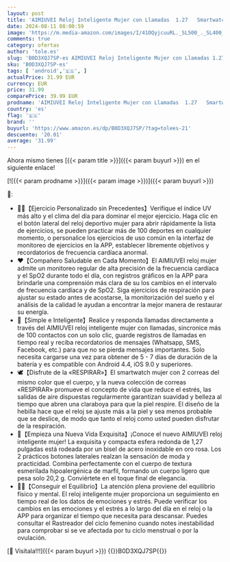 ```yaml
---
layout: post
title: 'AIMIUVEI Reloj Inteligente Mujer con Llamadas  1.27   Smartwatch 100 Modos Deportivos  Índice UV  24H Pulsometro SpO2 Estrés Ánimo  Seguimiento del Ciclo  Monitor de Sueño  IP68 iOS Android Marfil/Oro'
date: 2024-08-11 08:00:59
image: 'https://m.media-amazon.com/images/I/41OQyjcuuRL._SL500_._SL400_.jpg'
comments: true
category: ofertas
author: 'tole.es'
slug: 'B0D3XQJ7SP-es AIMIUVEI Reloj Inteligente Mujer con Llamadas 1.27...'
sku: 'B0D3XQJ7SP-es'
tags: [ 'android','🇪🇸', ]
actualPrice: 31.99 EUR
currency: EUR
price: 31.99
comparePrice: 39.99 EUR
prodname: 'AIMIUVEI Reloj Inteligente Mujer con Llamadas  1.27   Smartwatch 100 Modos Deportivos  Índice UV  24H Pulsometro SpO2 Estrés Ánimo  Seguimiento del Ciclo  Monitor de Sueño  IP68 iOS Android Marfil/Oro'
country: 'es'
flag: '🇪🇸'
brand: ''
buyurl: 'https://www.amazon.es/dp/B0D3XQJ7SP/?tag=tolees-21'
descuento: '20.01'
average: '31.99'
---
```


Ahora mismo tienes [{{< param title >}}]({{< param buyurl >}}) en el siguiente enlace!

[![{{< param prodname >}}]({{< param image >}})]({{< param buyurl >}})

🔎:

- 🏄‍♀️【Ejercicio Personalizado sin Precedentes】Verifique el índice UV más alto y el clima del día para dominar el mejor ejercicio. Haga clic en el botón lateral del reloj deportivo mujer para abrir rápidamente la lista de ejercicios, se pueden practicar más de 100 deportes en cualquier momento, o personalice los ejercicios de uso común en la interfaz de monitoreo de ejercicios en la APP, establecer libremente objetivos y recordatorios de frecuencia cardíaca anormal.
- ❤️【Compañero Saludable en Cada Momento】El AIMIUVEI reloj mujer admite un monitoreo regular de alta precisión de la frecuencia cardíaca y el SpO2 durante todo el día, con registros gráficos en la APP para brindarle una comprensión más clara de su los cambios en el intervalo de frecuencia cardíaca y de SpO2. Siga ejercicios de respiración para ajustar su estado antes de acostarse, la monitorización del sueño y el análisis de la calidad le ayudan a encontrar la mejor manera de restaurar su energía.
- 💌【Simple e Inteligente】Realice y responda llamadas directamente a través del AIMIUVEI reloj inteligente mujer con llamadas, sincronice más de 100 contactos con un solo clic, guarde registros de llamadas en tiempo real y reciba recordatorios de mensajes (Whatsapp, SMS, Facebook, etc.) para que no se pierda mensajes importantes. Solo necesita cargarse una vez para obtener de 5 - 7 días de duración de la batería y es compatible con Android 4.4, iOS 9.0 y superiores.
- 🕊️【Disfrute de la «RESPIRAR»】El smartwatch mujer con 2 correas del mismo color que el cuerpo, y la nueva colección de correas «RESPIRAR» promueve el concepto de vida que reduce el estrés, las salidas de aire dispuestas regularmente garantizan suavidad y belleza al tiempo que abren una claraboya para que la piel respire. El diseño de la hebilla hace que el reloj se ajuste más a la piel y sea menos probable que se deslice, de modo que tanto el reloj como usted pueden disfrutar de la respiración.
- 🌟【Empieza una Nueva Vida Exquisita】¡Conoce el nuevo AIMIUVEI reloj inteligente mujer! La exquisita y compacta esfera redonda de 1,27 pulgadas está rodeada por un bisel de acero inoxidable en oro rosa. Los 2 prácticos botones laterales realzan la sensación de moda y practicidad. Combina perfectamente con el cuerpo de textura esmerilada hipoalergénica de marfil, formando un cuerpo ligero que pesa solo 20,2 g. Conviértete en el toque final de elegancia.
- 🧘‍♀️【Conseguir el Equilibrio】La atención plena proviene del equilibrio físico y mental. El reloj inteligente mujer proporciona un seguimiento en tiempo real de los datos de emociones y estrés. Puede verificar los cambios en las emociones y el estrés a lo largo del día en el reloj o la APP para organizar el tiempo que necesita para descansar. Puedes consultar el Rastreador del ciclo femenino cuando notes inestabilidad para comprobar si se ve afectada por tu ciclo menstrual o por la ovulación.

[🛒 Visítala!!!]({{< param buyurl >}})
{{<world>}}B0D3XQJ7SP{{</world>}}
